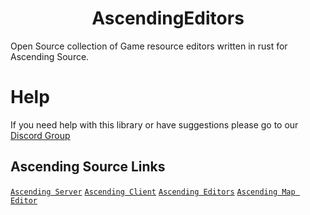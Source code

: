 <h1 align="center">
 AscendingEditors
</h1>
Open Source collection of Game resource editors written in rust for Ascending Source.

# Help
If you need help with this library or have suggestions please go to our [Discord Group](https://discord.gg/gVXNDwpS3Z)

## Ascending Source Links
[`Ascending Server`](https://github.com/AscendingCreations/AscendingServer)
[`Ascending Client`](https://github.com/AscendingCreations/AscendingClient)
[`Ascending Editors`](https://github.com/AscendingCreations/AscendingEditors)
[`Ascending Map Editor`](https://github.com/AscendingCreations/AscendingMapEditor)